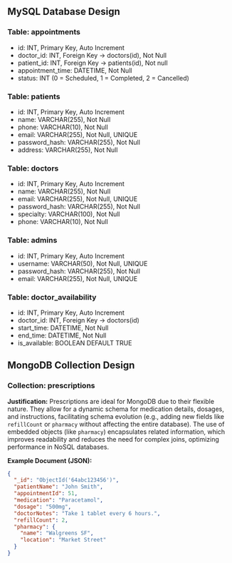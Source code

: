 ## MySQL Database Design

### Table: appointments

- id: INT, Primary Key, Auto Increment
- doctor_id: INT, Foreign Key → doctors(id), Not Null
- patient_id: INT, Foreign Key → patients(id), Not null
- appointment_time: DATETIME, Not Null
- status: INT (0 = Scheduled, 1 = Completed, 2 = Cancelled)

### Table: patients

- id: INT, Primary Key, Auto Increment
- name: VARCHAR(255), Not Null
- phone: VARCHAR(10), Not Null
- email: VARCHAR(255), Not Null, UNIQUE
- password_hash: VARCHAR(255), Not Null
- address: VARCHAR(255), Not Null

### Table: doctors

- id: INT, Primary Key, Auto Increment
- name: VARCHAR(255), Not Null
- email: VARCHAR(255), Not Null, UNIQUE
- password_hash: VARCHAR(255), Not Null
- specialty: VARCHAR(100), Not Null
- phone: VARCHAR(10), Not Null

### Table: admins

- id: INT, Primary Key, Auto Increment
- username: VARCHAR(50), Not Null, UNIQUE
- password_hash: VARCHAR(255), Not Null
- email: VARCHAR(255), Not Null, UNIQUE

### Table: doctor_availability

- id: INT, Primary Key, Auto Increment
- doctor_id: INT, Foreign Key → doctors(id)
- start_time: DATETIME, Not Null
- end_time: DATETIME, Not Null
- is_available: BOOLEAN DEFAULT TRUE

## MongoDB Collection Design

### Collection: prescriptions

**Justification:** Prescriptions are ideal for MongoDB due to their flexible nature. They allow for a dynamic schema for
medication details, dosages, and instructions, facilitating schema evolution (e.g., adding new fields like `refillCount`
or `pharmacy` without affecting the entire database). The use of embedded objects (like `pharmacy`) encapsulates related
information, which improves readability and reduces the need for complex joins, optimizing performance in NoSQL
databases.

**Example Document (JSON):**

```json
{
  "_id": "ObjectId('64abc123456')",
  "patientName": "John Smith",
  "appointmentId": 51,
  "medication": "Paracetamol",
  "dosage": "500mg",
  "doctorNotes": "Take 1 tablet every 6 hours.",
  "refillCount": 2,
  "pharmacy": {
    "name": "Walgreens SF",
    "location": "Market Street"
  }
}
```